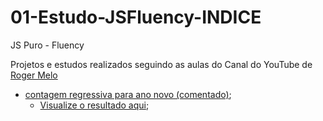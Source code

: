 # 01-Estudo-JSFluency-INDICE

JS Puro - Fluency

Projetos e estudos realizados seguindo as aulas do Canal do YouTube de [Roger Melo](https://www.youtube.com/c/RogerMelo/featured)

- [contagem regressiva para ano novo (comentado)](https://github.com/gustavogianvecchio/01-JSFluency-ContadorRegressivo);
  - [Visualize o resultado aqui](https://gustavogianvecchio.github.io/01-JSFluency-ContadorRegressivo/);


